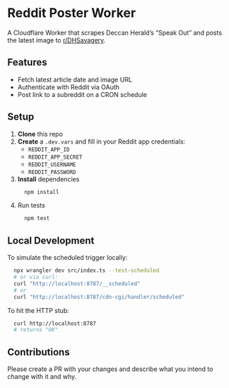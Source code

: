 # Reddit Poster Worker

A Cloudflare Worker that scrapes Deccan Herald’s “Speak Out” and posts the latest image to [r/DHSavagery](https://old.reddit.com/r/DHSavagery/).

## Features

- Fetch latest article date and image URL
- Authenticate with Reddit via OAuth
- Post link to a subreddit on a CRON schedule

## Setup

1. **Clone** this repo  
2. **Create** a `.dev.vars` and fill in your Reddit app credentials:
    - `REDDIT_APP_ID`
    - `REDDIT_APP_SECRET`
    - `REDDIT_USERNAME`
    - `REDDIT_PASSWORD`
3. **Install** dependencies  
    ```bash
      npm install
    ```
4. Run tests
    ```bash
      npm test
    ```

## Local Development

To simulate the scheduled trigger locally:
  ```bash
    npx wrangler dev src/index.ts --test-scheduled
    # or via curl:
    curl "http://localhost:8787/__scheduled"
    # or 
    curl "http://localhost:8787/cdn-cgi/handler/scheduled"
  ```

To hit the HTTP stub:
  ```bash
    curl http://localhost:8787
    # returns "OK"
  ```

## Contributions

Please create a PR with your changes and describe what you intend to change with it and why.
